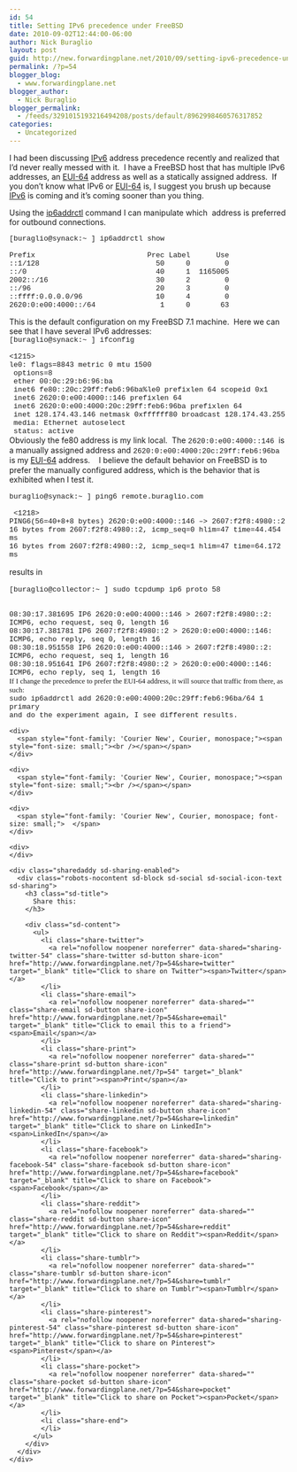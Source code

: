 ```yaml
---
id: 54
title: Setting IPv6 precedence under FreeBSD
date: 2010-09-02T12:44:00-06:00
author: Nick Buraglio
layout: post
guid: http://new.forwardingplane.net/2010/09/setting-ipv6-precedence-under-freebsd/
permalink: /?p=54
blogger_blog:
  - www.forwardingplane.net
blogger_author:
  - Nick Buraglio
blogger_permalink:
  - /feeds/3291015193216494208/posts/default/8962998460576317852
categories:
  - Uncategorized
---
```

I had been discussing [IPv6](http://en.wikipedia.org/wiki/IPv6) address precedence recently and realized that I&#8217;d never really messed with it.  I have a FreeBSD host that has multiple IPv6 addresses, an [EUI-64](http://standards.ieee.org/regauth/oui/tutorials/EUI64.html) address as well as a statically assigned address.  If you don&#8217;t know what IPv6 or [EUI-64](http://standards.ieee.org/regauth/oui/tutorials/EUI64.html) is, I suggest you brush up because [IPv6](http://en.wikipedia.org/wiki/IPv6) is coming and it&#8217;s coming sooner than you thing. 

Using the [ip6addrctl](http://man.freetechsecrets.com/ip6addrctl.8.html) command I can manipulate which  address is preferred for outbound connections. 

<span style="font-family: 'Courier New', Courier, monospace;"><span style="font-size: small;">[buraglio@synack:~ ] ip6addrctl show                                                                                        </span></span>  
<span style="font-family: 'Courier New', Courier, monospace;"><span style="font-size: small;">Prefix                          Prec Label      Use</span></span>  
<span style="font-family: 'Courier New', Courier, monospace;"><span style="font-size: small;">::1/128                           50     0        0</span></span>  
<span style="font-family: 'Courier New', Courier, monospace;"><span style="font-size: small;">::/0                              40     1  1165005</span></span>  
<span style="font-family: 'Courier New', Courier, monospace;"><span style="font-size: small;">2002::/16                         30     2        0</span></span>  
<span style="font-family: 'Courier New', Courier, monospace;"><span style="font-size: small;">::/96                             20     3        0</span></span>  
<span style="font-family: 'Courier New', Courier, monospace;"><span style="font-size: small;">::ffff:0.0.0.0/96                 10     4        0</span></span>  
<span style="font-family: 'Courier New', Courier, monospace;"><span style="font-size: small;">2620:0:e00:4000::/64               1     0       63</span></span>

<div>
</div>

<div>
  This is the default configuration on my FreeBSD 7.1 machine.  Here we can see that I have several IPv6 addresses:
</div>

<div>
</div>

<div>
  <div>
    <span style="font-family: 'Courier New', Courier, monospace;"><span style="font-size: small;">[buraglio@synack:~ ] ifconfig                                                                                               <1215></span></span>
  </div>
  
  <div>
    <span style="font-family: 'Courier New', Courier, monospace;"><span style="font-size: small;">le0: flags=8843<UP,BROADCAST,RUNNING,SIMPLEX,MULTICAST> metric 0 mtu 1500</span></span>
  </div>
  
  <div>
    <span style="white-space: pre;"><span style="font-family: 'Courier New', Courier, monospace;"><span style="font-size: small;"> </span></span></span><span style="font-family: 'Courier New', Courier, monospace;"><span style="font-size: small;">options=8<VLAN_MTU></span></span>
  </div>
  
  <div>
    <span style="white-space: pre;"><span style="font-family: 'Courier New', Courier, monospace;"><span style="font-size: small;"> </span></span></span><span style="font-family: 'Courier New', Courier, monospace;"><span style="font-size: small;">ether 00:0c:29:b6:96:ba</span></span>
  </div>
  
  <div>
    <span style="white-space: pre;"><span style="font-family: 'Courier New', Courier, monospace;"><span style="font-size: small;"> </span></span></span><span style="font-family: 'Courier New', Courier, monospace;"><span style="font-size: small;">inet6 fe80::20c:29ff:feb6:96ba%le0 prefixlen 64 scopeid 0x1 </span></span>
  </div>
  
  <div>
    <span style="white-space: pre;"><span style="font-family: 'Courier New', Courier, monospace;"><span style="font-size: small;"> </span></span></span><span style="font-family: 'Courier New', Courier, monospace;"><span style="font-size: small;">inet6 2620:0:e00:4000::146 prefixlen 64 </span></span>
  </div>
  
  <div>
    <span style="white-space: pre;"><span style="font-family: 'Courier New', Courier, monospace;"><span style="font-size: small;"> </span></span></span><span style="font-family: 'Courier New', Courier, monospace;"><span style="font-size: small;">inet6 </span></span><span style="font-family: 'Courier New', Courier, monospace;"><span style="font-size: small;">2620:0:e00:4000:20c:29ff:feb6:96ba</span></span><span style="font-family: 'Courier New', Courier, monospace;"><span style="font-size: small;"> prefixlen 64 </span></span>
  </div>
  
  <div>
    <span style="white-space: pre;"><span style="font-family: 'Courier New', Courier, monospace;"><span style="font-size: small;"> </span></span></span><span style="font-family: 'Courier New', Courier, monospace;"><span style="font-size: small;">inet 128.174.43.146 netmask 0xffffff80 broadcast 128.174.43.255</span></span>
  </div>
  
  <div>
    <span style="white-space: pre;"><span style="font-family: 'Courier New', Courier, monospace;"><span style="font-size: small;"> </span></span></span><span style="font-family: 'Courier New', Courier, monospace;"><span style="font-size: small;">media: Ethernet autoselect</span></span>
  </div>
  
  <div>
    <span style="white-space: pre;"><span style="font-family: 'Courier New', Courier, monospace;"><span style="font-size: small;"> </span></span></span><span style="font-family: 'Courier New', Courier, monospace;"><span style="font-size: small;">status: active</span></span>
  </div>
</div>

<div>
</div>

<div>
  <span style="font-family: inherit;">Obviously</span> the fe80 address is my link local.  The <span style="font-family: 'Courier New', Courier, monospace; font-size: small;">2620:0:e00:4000::146 </span><span style="font-family: inherit;">is a manually assigned address and </span><span style="font-family: inherit;"><span style="font-size: small;"><span style="font-family: 'Courier New', Courier, monospace;">2620:0:e00:4000:20c:29ff:feb6:96ba</span></span> is my <a href="http://standards.ieee.org/regauth/oui/tutorials/EUI64.html">EUI-64</a> address.</span><span style="font-family: 'Courier New', Courier, monospace; font-size: small;">  </span><span style="font-family: inherit;">I believe the default behavior on FreeBSD is to prefer the manually configured address, which is the behavior that is exhibited when I test it.  </span>
</div>

<div>
  <span style="font-family: 'Courier New', Courier, monospace; font-size: small;"><br /></span>
</div>

<div>
  <span style="font-family: 'Courier New', Courier, monospace;"><span style="font-size: small;">buraglio@synack:~ ] ping6 remote.buraglio.com                                                                              <1218></span></span>
</div>

<div>
  <span style="font-family: 'Courier New', Courier, monospace;"><span style="font-size: small;">PING6(56=40+8+8 bytes) 2620:0:e00:4000::146 &#8211;> 2607:f2f8:4980::2</span></span>
</div>

<div>
  <span style="font-family: 'Courier New', Courier, monospace;"><span style="font-size: small;">16 bytes from 2607:f2f8:4980::2, icmp_seq=0 hlim=47 time=44.454 ms</span></span>
</div>

<div>
  <span style="font-family: 'Courier New', Courier, monospace;"><span style="font-size: small;">16 bytes from 2607:f2f8:4980::2, icmp_seq=1 hlim=47 time=64.172 ms</span></span>
</div>

<div>
  <span style="font-family: 'Courier New', Courier, monospace; font-size: small;"><br /></span>
</div>

<div>
  <span style="font-family: inherit;">results in</span><span style="font-family: 'Courier New', Courier, monospace; font-size: small;"> </span>
</div>

<div>
  <span style="font-family: 'Courier New', Courier, monospace; font-size: small;"><br /></span>
</div>

<div>
  <span style="font-family: 'Courier New', Courier, monospace;"><span style="font-size: small;">[buraglio@collector:~ ] sudo tcpdump ip6 proto 58</span></span>
</div>

<div>
  <span style="font-size: small;"><span style="font-family: 'Courier New', Courier, monospace;"></span></span><br /><span style="font-family: 'Courier New', Courier, monospace;"><span style="font-size: small;"></p> 
  
  <div>
    <span style="font-size: small;">08:30:17.381695 IP6 2620:0:e00:4000::146 > 2607:f2f8:4980::2: ICMP6, echo request, seq 0, length 16</span>
  </div>
  
  <div>
    <span style="font-size: small;">08:30:17.381781 IP6 2607:f2f8:4980::2 > 2620:0:e00:4000::146: ICMP6, echo reply, seq 0, length 16</span>
  </div>
  
  <div>
    <span style="font-size: small;">08:30:18.951558 IP6 2620:0:e00:4000::146 > 2607:f2f8:4980::2: ICMP6, echo request, seq 1, length 16</span>
  </div>
  
  <div>
    <span style="font-size: small;">08:30:18.951641 IP6 2607:f2f8:4980::2 > 2620:0:e00:4000::146: ICMP6, echo reply, seq 1, length 16</span>
  </div>
  
  <div>
  </div>
  
  <div>
    <span style="font-family: Times, 'Times New Roman', serif;">If I change the precedence to prefer the EUI-64 address, it will source that traffic from there, as such:</span>
  </div>
  
  <div>
    <div>
      <span style="font-size: small;">sudo ip6addrctl add 2620:0:e00:4000:20c:29ff:feb6:96ba/64 1 primary </span>                             
    </div>
  </div>
  
  <div>
    and do the experiment again, I see different results.  
  </div>
  
  <p>
    </span></span></div> 
    
    <div>
      <span style="font-family: 'Courier New', Courier, monospace;"><span style="font-size: small;"><br /></span></span>
    </div>
    
    <div>
      <span style="font-family: 'Courier New', Courier, monospace;"><span style="font-size: small;"><br /></span></span>
    </div>
    
    <div>
      <span style="font-family: 'Courier New', Courier, monospace; font-size: small;">  </span>
    </div>
    
    <div>
    </div>
    
    <div class="sharedaddy sd-sharing-enabled">
      <div class="robots-nocontent sd-block sd-social sd-social-icon-text sd-sharing">
        <h3 class="sd-title">
          Share this:
        </h3>
        
        <div class="sd-content">
          <ul>
            <li class="share-twitter">
              <a rel="nofollow noopener noreferrer" data-shared="sharing-twitter-54" class="share-twitter sd-button share-icon" href="http://www.forwardingplane.net/?p=54&share=twitter" target="_blank" title="Click to share on Twitter"><span>Twitter</span></a>
            </li>
            <li class="share-email">
              <a rel="nofollow noopener noreferrer" data-shared="" class="share-email sd-button share-icon" href="http://www.forwardingplane.net/?p=54&share=email" target="_blank" title="Click to email this to a friend"><span>Email</span></a>
            </li>
            <li class="share-print">
              <a rel="nofollow noopener noreferrer" data-shared="" class="share-print sd-button share-icon" href="http://www.forwardingplane.net/?p=54" target="_blank" title="Click to print"><span>Print</span></a>
            </li>
            <li class="share-linkedin">
              <a rel="nofollow noopener noreferrer" data-shared="sharing-linkedin-54" class="share-linkedin sd-button share-icon" href="http://www.forwardingplane.net/?p=54&share=linkedin" target="_blank" title="Click to share on LinkedIn"><span>LinkedIn</span></a>
            </li>
            <li class="share-facebook">
              <a rel="nofollow noopener noreferrer" data-shared="sharing-facebook-54" class="share-facebook sd-button share-icon" href="http://www.forwardingplane.net/?p=54&share=facebook" target="_blank" title="Click to share on Facebook"><span>Facebook</span></a>
            </li>
            <li class="share-reddit">
              <a rel="nofollow noopener noreferrer" data-shared="" class="share-reddit sd-button share-icon" href="http://www.forwardingplane.net/?p=54&share=reddit" target="_blank" title="Click to share on Reddit"><span>Reddit</span></a>
            </li>
            <li class="share-tumblr">
              <a rel="nofollow noopener noreferrer" data-shared="" class="share-tumblr sd-button share-icon" href="http://www.forwardingplane.net/?p=54&share=tumblr" target="_blank" title="Click to share on Tumblr"><span>Tumblr</span></a>
            </li>
            <li class="share-pinterest">
              <a rel="nofollow noopener noreferrer" data-shared="sharing-pinterest-54" class="share-pinterest sd-button share-icon" href="http://www.forwardingplane.net/?p=54&share=pinterest" target="_blank" title="Click to share on Pinterest"><span>Pinterest</span></a>
            </li>
            <li class="share-pocket">
              <a rel="nofollow noopener noreferrer" data-shared="" class="share-pocket sd-button share-icon" href="http://www.forwardingplane.net/?p=54&share=pocket" target="_blank" title="Click to share on Pocket"><span>Pocket</span></a>
            </li>
            <li class="share-end">
            </li>
          </ul>
        </div>
      </div>
    </div>
